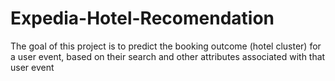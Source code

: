 # Expedia-Hotel-Recomendation
The goal of this project is to predict the booking outcome (hotel cluster) for a user event, based on their search and other attributes associated with that user event
